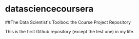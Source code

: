 # datasciencecoursera
##The Data Scientist's Toolbox: the Course Project Repository

This is the first Github repository (except the test one) in my life.
